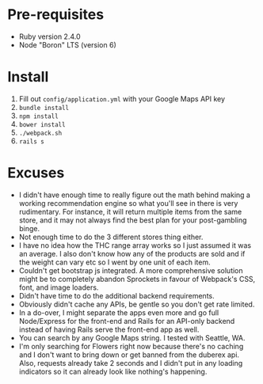 # Pre-requisites

- Ruby version 2.4.0
- Node "Boron" LTS (version 6)

# Install

1. Fill out `config/application.yml` with your Google Maps API key
2. `bundle install`
3. `npm install`
4. `bower install`
5. `./webpack.sh`
6. `rails s`

# Excuses

- I didn't have enough time to really figure out the math behind making a working recommendation
  engine so what you'll see in there is very rudimentary. For instance, it will return multiple
  items from the same store, and it may not always find the best plan for your post-gambling binge.
- Not enough time to do the 3 different stores thing either.
- I have no idea how the THC range array works so I just assumed it was an average. I also don't
  know how any of the products are sold and if the weight can vary etc so I went by one unit of each
  item.
- Couldn't get bootstrap js integrated. A more comprehensive solution might be to completely
  abandon Sprockets in favour of Webpack's CSS, font, and image loaders.
- Didn't have time to do the additional backend requirements.
- Obviously didn't cache any APIs, be gentle so you don't get rate limited.
- In a do-over, I might separate the apps even more and go full Node/Express for the front-end and
  Rails for an API-only backend instead of having Rails serve the front-end app as well.
- You can search by any Google Maps string. I tested with Seattle, WA.
- I'm only searching for Flowers right now because there's no caching and I don't want to bring down
  or get banned from the duberex api. Also, requests already take 2 seconds and I didn't put in any
  loading indicators so it can already look like nothing's happening.
